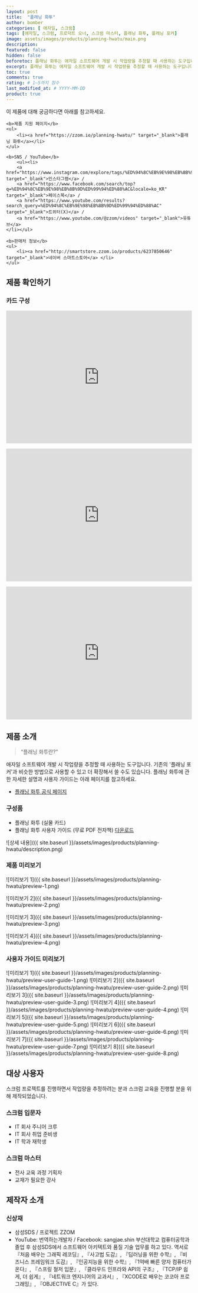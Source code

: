 ```yaml
---
layout: post
title:  "플래닝 화투"
author: bomber
categories: [ 애자일, 스크럼]
tags: [애자일, 스크럼, 프로덕트 오너, 스크럼 마스터, 플래닝 화투, 플래닝 포커]
image: assets/images/products/planning-hwatu/main.png
description: 
featured: false
hidden: false
beforetoc: 플래닝 화투는 애자일 소프트웨어 개발 시 작업량을 추정할 때 사용하는 도구입니다. 기존의 플래닝 포커과 비슷한 방법으로 사용할 수 있고 더 확장해서 쓸 수도 있습니다.
excerpt: 플래닝 화투는 애자일 소프트웨어 개발 시 작업량을 추정할 때 사용하는 도구입니다. 기존의 플래닝 포커과 비슷한 방법으로 사용할 수 있고 더 확장해서 쓸 수도 있습니다.
toc: true
comments: true
rating: # 1~5까지 점수
last_modified_at: # YYYY-MM-DD
product: true
---
```



<div class="note">
    <p>이 제품에 대해 궁금하다면 아래를 참고하세요.</p>

    <b>제품 지원 페이지</b>
    <ul>
        <li><a href="https://zzom.io/planning-hwatu/" target="_blank">플래닝 화투</a></li>
    </ul>   

    <b>SNS / YouTube</b>
        <ul><li>
        <a href="https://www.instagram.com/explore/tags/%ED%94%8C%EB%9E%98%EB%8B%9D%ED%99%94%ED%88%AC/" target="_blank">인스타그램</a> / 
        <a href="https://www.facebook.com/search/top?q=%ED%94%8C%EB%9E%98%EB%8B%9D%ED%99%94%ED%88%AC&locale=ko_KR" target="_blank">페이스북</a> / 
        <a href="https://www.youtube.com/results?search_query=%ED%94%8C%EB%9E%98%EB%8B%9D%ED%99%94%ED%88%AC" target="_blank">트위터(X)</a> / 
        <a href="https://www.youtube.com/@zzom/videos" target="_blank">유튜브</a>
    </li></ul>
  
    <b>판매처 정보</b>
    <ul>
        <li><a href="http://smartstore.zzom.io/products/6237850646" target="_blank">네이버 스마트스토어</a> </li>
    </ul>

</div>

## 제품 확인하기

### 카드 구성
<p><iframe style="width:100%;" height="360" src="https://www.youtube.com/embed/60kdK3EtJeA?si=vJTRdj_jT-jYiZod" frameborder="0" allow="accelerometer; autoplay; clipboard-write; encrypted-media; gyroscope; picture-in-picture; web-share" allowfullscreen></iframe></p>

<p><iframe style="width:100%;" height="360" src="https://www.youtube.com/embed/OWZQt-wAOWA?si=A2z7FAbVdZ_IcL1V" frameborder="0" allow="accelerometer; autoplay; clipboard-write; encrypted-media; gyroscope; picture-in-picture; web-share" allowfullscreen></iframe></p>

<p><iframe style="width:100%;" height="360" src="https://www.youtube.com/embed/bV-6ro5oPOU?si=iROsm9tk-_XqvQt6" frameborder="0" allow="accelerometer; autoplay; clipboard-write; encrypted-media; gyroscope; picture-in-picture; web-share" allowfullscreen></iframe></p>

## 제품 소개

<blockquote>“플래닝 화투란?”</blockquote>

<p>
애자일 소프트웨어 개발 시 작업량을 추정할 때 사용하는 도구입니다.
기존의 '플래닝 포커'과 비슷한 방법으로 사용할 수 있고 더 확장해서 쓸 수도 있습니다.
플래닝 화투에 관한 자세한 설명과 사용자 가이드는 아래 페이지를 참고하세요.
</p>

<ul>
    <li><a href="https://zzom.io/planning-hwatu/" target="_blank">플래닝 화투 공식 페이지</a> </li>
</ul>

### 구성품
* 플래닝 화투 (실물 카드)
* 플래닝 화투 사용자 가이드 (무료 PDF 전자책) [다운로드](https://bit.ly/3PXcA1D)

![상세 내용]({{ site.baseurl }}/assets/images/products/planning-hwatu/description.png)

### 제품 미리보기

![미리보기 1]({{ site.baseurl }}/assets/images/products/planning-hwatu/preview-1.png)

![미리보기 2]({{ site.baseurl }}/assets/images/products/planning-hwatu/preview-2.png)

![미리보기 3]({{ site.baseurl }}/assets/images/products/planning-hwatu/preview-3.png)

![미리보기 4]({{ site.baseurl }}/assets/images/products/planning-hwatu/preview-4.png)

### 사용자 가이드 미리보기

![미리보기 1]({{ site.baseurl }}/assets/images/products/planning-hwatu/preview-user-guide-1.png)
![미리보기 2]({{ site.baseurl }}/assets/images/products/planning-hwatu/preview-user-guide-2.png)
![미리보기 3]({{ site.baseurl }}/assets/images/products/planning-hwatu/preview-user-guide-3.png)
![미리보기 4]({{ site.baseurl }}/assets/images/products/planning-hwatu/preview-user-guide-4.png)
![미리보기 5]({{ site.baseurl }}/assets/images/products/planning-hwatu/preview-user-guide-5.png)
![미리보기 6]({{ site.baseurl }}/assets/images/products/planning-hwatu/preview-user-guide-6.png)
![미리보기 7]({{ site.baseurl }}/assets/images/products/planning-hwatu/preview-user-guide-7.png)
![미리보기 8]({{ site.baseurl }}/assets/images/products/planning-hwatu/preview-user-guide-8.png)

## 대상 사용자

스크럼 프로젝트를 진행하면서 작업량을 추정하려는 분과 스크럼 교육을 진행할 분을 위해 제작되었습니다.

### 스크럼 입문자
* IT 회사 주니어 크루
* IT 회사 취업 준비생
* IT 학과 재학생

### 스크럼 마스터
* 전사 교육 과정 기획자
* 교재가 필요한 강사

## 제작자 소개
### 신상재
* 삼성SDS / 프로젝트 ZZOM
* YouTube: 번역하는개발자 / Facebook: sangjae.shin
부산대학교 컴퓨터공학과 졸업 후 삼성SDS에서 소프트웨어 아키텍트와 품질 기술 업무를 하고 있다. 역서로 『처음 배우는 그래픽 레코딩』, 『사고법 도감』, 『딥러닝을 위한 수학』, 『비즈니스 프레임워크 도감』, 『인공지능을 위한 수학』, 『1억배 빠른 양자 컴퓨터가 온다』, 『스프링 철저 입문』, 『클라우드 인프라와 API의 구조』, 『TCP/IP 쉽게, 더 쉽게』, 『네트워크 엔지니어의 교과서』, 『XCODE로 배우는 코코아 프로그래밍』, 『OBJECTIVE C』가 있다.
